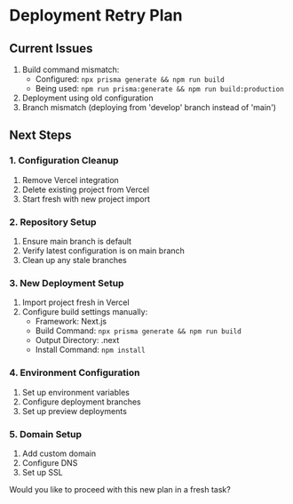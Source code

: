 # Deployment Retry Plan

## Current Issues
1. Build command mismatch:
   - Configured: `npx prisma generate && npm run build`
   - Being used: `npm run prisma:generate && npm run build:production`
2. Deployment using old configuration
3. Branch mismatch (deploying from 'develop' branch instead of 'main')

## Next Steps

### 1. Configuration Cleanup
1. Remove Vercel integration
2. Delete existing project from Vercel
3. Start fresh with new project import

### 2. Repository Setup
1. Ensure main branch is default
2. Verify latest configuration is on main branch
3. Clean up any stale branches

### 3. New Deployment Setup
1. Import project fresh in Vercel
2. Configure build settings manually:
   - Framework: Next.js
   - Build Command: `npx prisma generate && npm run build`
   - Output Directory: .next
   - Install Command: `npm install`

### 4. Environment Configuration
1. Set up environment variables
2. Configure deployment branches
3. Set up preview deployments

### 5. Domain Setup
1. Add custom domain
2. Configure DNS
3. Set up SSL

Would you like to proceed with this new plan in a fresh task?